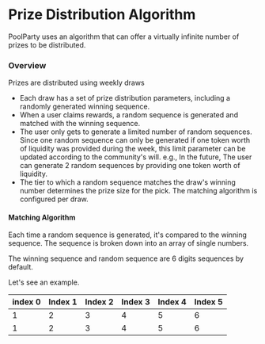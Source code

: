# Prize Distribution Algorithm

PoolParty uses an algorithm that can offer a virtually infinite number of prizes to be distributed.

### Overview

Prizes are distributed using weekly draws

* Each draw has a set of prize distribution parameters, including a randomly generated winning sequence.
* When a user claims rewards, a random sequence is generated and matched with the winning sequence.
* The user only gets to generate a limited number of random sequences. Since one random sequence can only be generated if one token worth of liquidity was provided during the week, this limit parameter can be updated according to the community's will. e.g., In the future, The user can generate 2 random sequences by providing one token worth of liquidity.&#x20;
* The tier to which a random sequence matches the draw's winning number determines the prize size for the pick. The matching algorithm is configured per draw.

#### Matching Algorithm

Each time a random sequence is generated, it's compared to the winning sequence. The sequence is broken down into an array of single numbers.

The winning sequence and random sequence are 6 digits sequences by default. &#x20;

Let's see an example.

<table><thead><tr><th>index 0</th><th >Index 1</th><th >Index 2</th><th >Index 3</th><th >Index 4</th><th >Index 5</th></tr></thead><tbody><tr><td >1</td><td>2</td><td>3</td><td>4</td><td>5</td><td>6</td></tr><tr><td >1</td><td>2</td><td>3</td><td>4</td><td>5</td><td>6</td></tr></tbody></table>



